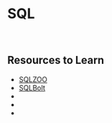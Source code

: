 <h1>SQL</h1>
<br>

<h2>Resources to Learn</h2>
<ul>
  <li><a href="https://sqlzoo.net/" target="_blank" title="SQLZOO">SQLZOO</a></li>
  <li><a href="https://sqlbolt.com/" target="_blank" title="SQLBolt">SQLBolt</a></li>
  <li> </li>
  <li> </li>
  <li> </li>
  

</ul>
